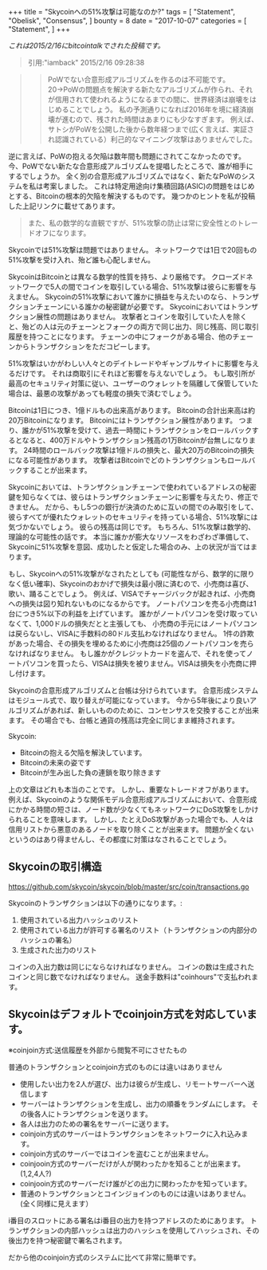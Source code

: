 +++
title = "Skycoinへの51%攻撃は可能なのか?"
tags = [
    "Statement",
    "Obelisk",
    "Consensus",
]
bounty = 8
date = "2017-10-07"
categories = [
    "Statement",
]
+++

*これは2015/2/16にbitcointalkでされた投稿です。*

> 引用:"iamback" 2015/2/16 09:28:38

> >PoWでない合意形成アルゴリズムを作るのは不可能です。
20→PoWの問題点を解決する新たなアルゴリズムが作られ、それが信用されて使われるようになるまでの間に、世界経済は崩壊をはじめることでしょう。
私の予測通りになれば2016年を境に経済崩壊が進むので、残された時間はあまりにも少なすぎます。
例えば、サトシがPoWを公開した後から数年経つまで(広く言えば、実証され認識されている）利己的なマイニング攻撃はありませんでした。

逆に言えば、PoWの抱える欠陥は数年間も問題にされてこなかったのです。
今、PoWでない新たな合意形成アルゴリズムを提唱したところで、誰が相手にするでしょうか。
全く別の合意形成アルゴリズムではなく、新たなPoWのシステムを私は考案しました。
これは特定用途向け集積回路(ASIC)の問題をはじめとする、Bitcoinの根本的欠陥を解決するものです。
幾つかのヒントを私が投稿した上記リンクに載せてあります。

> また、私の数学的な直観ですが、51%攻撃の防止は常に安全性とのトレードオフになります。

Skycoinでは51%攻撃は問題ではありません。
ネットワークでは1日で20回もの51%攻撃を受け入れ、殆ど誰も心配しません。


SkycoinはBitcoinとは異なる数学的性質を持ち、より厳格です。
クローズドネットワークで5人の間でコインを取引している場合、51%攻撃は彼らに影響を与えません。
Skycoinの51%攻撃において誰かに損益を与えたいのなら、トランザクションチェーンにいる誰かの秘密鍵が必要です。
Skycoinにおいてはトランザクション展性の問題はありません。
攻撃者とコインを取引していた人を除くと、殆どの人は元のチェーンとフォークの両方で同じ出力、同じ残高、同じ取引履歴を持つことになります。
チェーンの中にフォークがある場合、他のチェーンからトランザクションをただコピーします。

51%攻撃はいかがわしい人々とのデイトレードやギャンブルサイトに影響を与えるだけです。
それは商取引にそれほど影響を与えないでしょう。
もし取引所が最高のセキュリティ対策に従い、ユーザーのウォレットを隔離して保管していた場合は、最悪の攻撃があっても軽度の損失で済むでしょう。

Bitcoinは1日につき、1億ドルもの出来高があります。
Bitcoinの合計出来高は約20万Bitcoinになります。
Bitcoinにはトランザクション展性があります。
つまり、誰かが51%攻撃を受けて、過去一時間にトランザクションをロールバックするとなると、400万ドルやトランザクション残高の1万Bitcoinが台無しになります。
24時間のロールバック攻撃は1億ドルの損失と、最大20万のBitcoinの損失になる可能性があります。
攻撃者はBitcoinでどのトランザクションもロールバックすることが出来ます。

Skycoinにおいては、トランザクションチェーンで使われているアドレスの秘密鍵を知らなくては、彼らはトランザクションチェーンに影響を与えたり、修正できません。
だから、もし5つの銀行が決済のために互いの間でのみ取引をして、彼らすべてが優れたウォレットのセキュリティを持っている場合、51%攻撃には気づかないでしょう。
彼らの残高は同じです。
もちろん、51%攻撃は数学的、理論的な可能性の話です。
本当に誰かが膨大なリソースをわざわざ準備して、Skycoinに51%攻撃を意図、成功したと仮定した場合のみ、上の状況が当てはまります。

もし、Skycoinへの51%攻撃がなされたとしても (可能性ながら、数学的に限りなく低い確率)、Skycoinのおかげで損失は最小限に済むので、小売商は喜び、歌い、踊ることでしょう。
例えば、VISAでチャージバックが起きれば、小売商への損失は図り知れないものになるからです。
ノートパソコンを売る小売商は1台につき5%以下の利益を上げています。
誰かがノートパソコンを受け取っていなくて、1,000ドルの損失だとと主張しても、 小売商の手元にはノートパソコンは戻らないし、VISAに手数料の80ドル支払わなければなりません。
1件の詐欺があった場合、その損失を埋めるために小売商は25個のノートパソコンを売らなければなりません。
もし誰かがクレジットカードを盗んで、それを使ってノートパソコンを買ったら、VISAは損失を被りません。VISAは損失を小売商に押し付けます。

Skycoinの合意形成アルゴリズムと台帳は分けられています。
合意形成システムはモジュール式で、取り替えが可能になっています。
今から5年後により良いアルゴリズムがあれば、新しいもののために、コンセンサスを交換することが出来ます。
その場合でも、台帳と通貨の残高は完全に同じまま維持されます。

Skycoin:

- Bitcoinの抱える欠陥を解決しています。
- Bitcoinの未来の姿です
- Bitcoinが生み出した負の連鎖を取り除きます

上の文章はどれも本当のことです。
しかし、重要なトレードオフがあります。
例えば、Skycoinのような関係モデル合意形成アルゴリズムにおいて、合意形成にかかる時間の短さは、ノード数が少なくてもネットワークにDoS攻撃をしかけられることを意味します。
しかし、たとえDoS攻撃があった場合でも、人々は信用リストから悪意のあるノードを取り除くことが出来ます。
問題が全くないというのはあり得ませんし、その都度に対策はなされることでしょう。

## Skycoinの取引構造

https://github.com/skycoin/skycoin/blob/master/src/coin/transactions.go

Skycoinのトランザクションは以下の通りになります。:

1) 使用されている出力ハッシュのリスト
2) 使用されている出力が許可する署名のリスト（トランザクションの内部分のハッシュの署名）
3) 生成された出力のリスト

コインの入出力数は同じにならなければなりません。
コインの数は生成されたコインと同じ数でなければなりません。
送金手数料は"coinhours"で支払われます。

## Skycoinはデフォルトでcoinjoin方式を対応しています。
※coinjoin方式:送信履歴を外部から閲覧不可にさせたもの

普通のトランザクションとcoinjoin方式のものには違いはありません

- 使用したい出力を2人が選び、出力は彼らが生成し、リモートサーバーへ送信します
- サーバーはトランザクションを生成し、出力の順番をランダムにします。
その後各人にトランザクションを送ります。
- 各人は出力のための署名をサーバーに送ります。
- coinjoin方式のサーバーはトランザクションをネットワークに入れ込みます。
- coinjoin方式のサーバーではコインを盗むことが出来ません。
- coinjooin方式のサーバーだけが人が関わったかを知ることが出来ます。(1,2,4人?)
- coinjooin方式のサーバーだけ誰がどの出力に関わったかを知っています。
- 普通のトランザクションとコインジョインのものには違いはありません。(全く同様に見えます）

i番目のスロットにある署名はi番目の出力を持つアドレスのためにあります。
トランザクションの内部ハッシュは出力のハッシュを使用してハッシュされ、その後出力を持つ秘密鍵で署名されます。

だから他のcoinjoin方式のシステムに比べて非常に簡単です。
